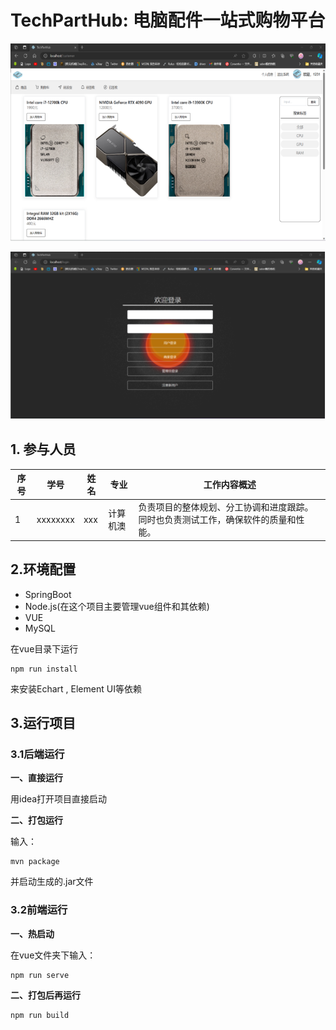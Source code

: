 # **TechPartHub: 电脑配件一站式购物平台**

![image-20240809164633648](./assets/image-20240809164633648.png)

<img src="./assets/image-20240809164702089.png" alt="image-20240809164702089" style="zoom:150%;" />

## 1. 参与人员

| 序号 | 学号         | 姓名   | 专业     | 工作内容概述                                                 |
| ---- | ------------ | ------ | -------- | ------------------------------------------------------------ |
| 1    | xxxxxxxx | xxx | 计算机澳 | 负责项目的整体规划、分工协调和进度跟踪。同时也负责测试工作，确保软件的质量和性能。 |


## 2.环境配置

- SpringBoot
- Node.js(在这个项目主要管理vue组件和其依赖)
- VUE
- MySQL

在vue目录下运行

```
npm run install
```

来安装Echart , Element UI等依赖

## 3.运行项目

### 3.1后端运行

**一、直接运行**

用idea打开项目直接启动

**二、打包运行**

输入：

```
mvn package 
```

并启动生成的.jar文件

### 3.2前端运行

**一、热启动**

在vue文件夹下输入：

```
npm run serve
```

**二、打包后再运行**

```
npm run build
```


